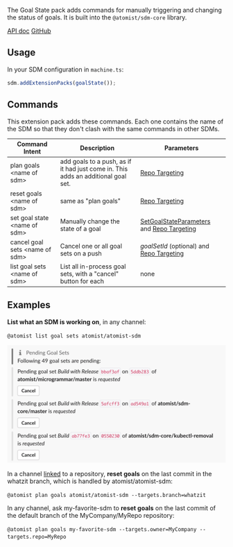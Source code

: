The Goal State pack adds commands for manually triggering and changing the status
of goals. It is built into the `@atomist/sdm-core` library.

[API doc](https://atomist.github.io/sdm-core/modules/_pack_goal_state_goalstate_.html#goalstate)
[GitHub](https://github.com/atomist/sdm-core)

## Usage

In your SDM configuration in `machine.ts`:

```typescript
sdm.addExtensionPacks(goalState());
```

## Commands

This extension pack adds these commands. Each one contains the name of the SDM
so that they don't clash with the same commands in other SDMs.

| Command Intent | Description | Parameters |
|----------------|-------------|---------|
| plan goals \<name of sdm> | add goals to a push, as if it had just come in. This adds an additional goal set. | [Repo Targeting][] |
| reset goals \<name of sdm> | same as "plan goals" | [Repo Targeting][] |
| set goal state \<name of sdm> | Manually change the state of a goal | [SetGoalStateParameters][apidoc-sgsp] and [Repo Targeting][] |
| cancel goal sets \<name of sdm> | Cancel one or all goal sets on a push | *goalSetId* (optional) and [Repo Targeting][] |
| list goal sets \<name of sdm> | List all in-process goal sets, with a "cancel" button for each | none |

## Examples

**List what an SDM is working on**, in any channel:

`@atomist list goal sets atomist/atomist-sdm`

![list of goal sets](img/list-goal-sets.png)

In a channel [linked](../user/lifecycle/#linked-channels) to a repository, **reset goals** on the last commit in the whatzit branch, which is handled by atomist/atomist-sdm:

`@atomist plan goals atomist/atomist-sdm --targets.branch=whatzit`

In any channel, ask my-favorite-sdm to **reset goals** on the
last commit of the default branch of the MyCompany/MyRepo repository:

`@atomist plan goals my-favorite-sdm --targets.owner=MyCompany --targets.repo=MyRepo`

[Repo Targeting]: ../developer/repo-target-params.md

[apidoc-sgsp]: https://atomist.github.io/sdm-core/classes/_pack_goal_state_setgoalstate_.setgoalstateparameters.html (API doc for SetGoalStateParameters)

[apidoc-core]: https://atomist.github.io/sdm-core (APIdoc for sdm-core)